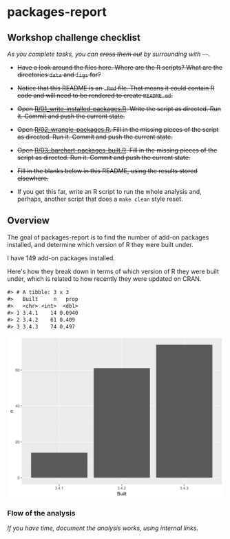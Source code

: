 
<!-- README.md is generated from README.Rmd. Please edit that file -->
packages-report
===============

Workshop challenge checklist
----------------------------

*As you complete tasks, you can ~~cross them out~~ by surrounding with `~~`.*

-   ~~Have a look around the files here. Where are the R scripts? What are the directories `data` and `figs` for?~~

-   ~~Notice that this README is an `.Rmd` file. That means it could contain R code and will need to be rendered to create `README.md`.~~

-   ~~Open [R/01\_write-installed-packages.R](R/01_write-installed-packages.R). Write the script as directed. Run it. Commit and push the current state.~~

-   ~~Open [R/02\_wrangle-packages.R](R/02_wrangle-packages.R). Fill in the missing pieces of the script as directed. Run it. Commit and push the current state.~~

-   ~~Open [R/03\_barchart-packages-built.R](R/03_barchart-packages-built.R). Fill in the missing pieces of the script as directed. Run it. Commit and push the current state.~~

-   ~~Fill in the blanks below in this README, using the results stored elsewhere.~~

-   If you get this far, write an R script to run the whole analysis and, perhaps, another script that does a `make clean` style reset.

Overview
--------

The goal of packages-report is to find the number of add-on packages installed, and determine which version of R they were built under.

I have 149 add-on packages installed.

Here's how they break down in terms of which version of R they were built under, which is related to how recently they were updated on CRAN.

    #> # A tibble: 3 x 3
    #>   Built     n   prop
    #>   <chr> <int>  <dbl>
    #> 1 3.4.1    14 0.0940
    #> 2 3.4.2    61 0.409 
    #> 3 3.4.3    74 0.497

![](figs/built-barchart.png)

### Flow of the analysis

*If you have time, document the analysis works, using internal links.*
